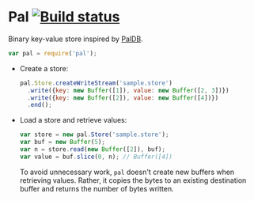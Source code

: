 # Pal [![Build status](https://travis-ci.org/mtth/pal.svg?branch=master)](https://travis-ci.org/mtth/pal)

Binary key-value store inspired by [PalDB](https://github.com/linkedin/PalDB).

```javascript
var pal = require('pal');
```

+ Create a store:

  ```javascript
  pal.Store.createWriteStream('sample.store')
    .write({key: new Buffer([1]), value: new Buffer([2, 3])})
    .write({key: new Buffer([2]), value: new Buffer([4])})
    .end();
  ```

+ Load a store and retrieve values:

  ```javascript
  var store = new pal.Store('sample.store');
  var buf = new Buffer(5);
  var n = store.read(new Buffer([2]), buf);
  var value = buf.slice(0, n); // Buffer([4])
  ```

  To avoid unnecessary work, `pal` doesn't create new buffers when retrieving
  values. Rather, it copies the bytes to an existing destination buffer and
  returns the number of bytes written.
